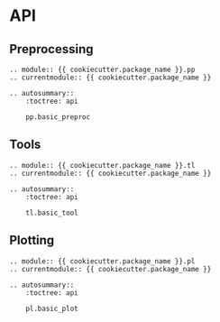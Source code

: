 # API

## Preprocessing

```{eval-rst}
.. module:: {{ cookiecutter.package_name }}.pp
.. currentmodule:: {{ cookiecutter.package_name }}

.. autosummary::
    :toctree: api

    pp.basic_preproc
```

## Tools

```{eval-rst}
.. module:: {{ cookiecutter.package_name }}.tl
.. currentmodule:: {{ cookiecutter.package_name }}

.. autosummary::
    :toctree: api

    tl.basic_tool
```

## Plotting

```{eval-rst}
.. module:: {{ cookiecutter.package_name }}.pl
.. currentmodule:: {{ cookiecutter.package_name }}

.. autosummary::
    :toctree: api

    pl.basic_plot
```
